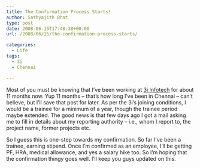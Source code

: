```yaml
---
title: The Confirmation Process Starts!
author: Sathyajith Bhat
type: post
date: 2008-06-15T17:48:38+00:00
url: /2008/06/15/the-confirmation-process-starts/

categories:
  - Life
tags:
  - 3i
  - Chennai

---
```

Most of you must be knowing that I’ve been working at <a href="https://www.3i-infotech.com/" target="_blank">3i Infotech</a> for about 11 months now. Yup 11 months – that’s how long I’ve been in Chennai – can’t believe, but I’ll save that post for later. As per the 3i’s joining conditions, I would be a trainee for a minimum of a year, though the trainee period maybe extended. The good news is that few days ago I got a mail asking me to fill in details about my reporting authority – i.e., whom I report to, the project name, former projects etc.

So I guess this is one-step towards my confirmation. So far I’ve been a trainee, earning stipend. Once I’m confirmed as an employee, I’ll be getting PF, HRA, medical allowance, and yes a salary hike too. So I’m hoping that the confirmation thingy goes well. I’ll keep you guys updated on this.


